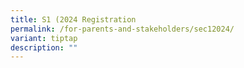```yaml
---
title: S1 (2024 Registration
permalink: /for-parents-and-stakeholders/sec12024/
variant: tiptap
description: ""
---
```

